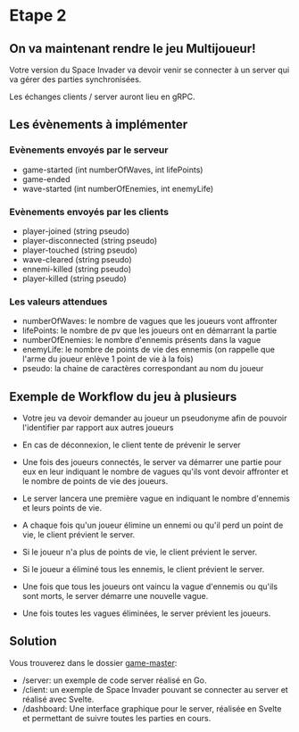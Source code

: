# Etape 2

## On va maintenant rendre le jeu Multijoueur!

Votre version du Space Invader va devoir venir se connecter à un server qui va gérer des parties synchronisées.

Les échanges clients / server auront lieu en gRPC.

## Les évènements à implémenter

### Evènements envoyés par le serveur

- game-started (int numberOfWaves, int lifePoints)
- game-ended
- wave-started (int numberOfEnemies, int enemyLife)

### Evènements envoyés par les clients

- player-joined (string pseudo)
- player-disconnected (string pseudo)
- player-touched (string pseudo)
- wave-cleared (string pseudo)
- ennemi-killed (string pseudo)
- player-killed (string pseudo)

### Les valeurs attendues

- numberOfWaves: le nombre de vagues que les joueurs vont affronter
- lifePoints: le nombre de pv que les joueurs ont en démarrant la partie
- numberOfEnemies: le nombre d'ennemis présents dans la vague
- enemyLife: le nombre de points de vie des ennemis (on rappelle que l'arme du joueur enlève 1 point de vie à la fois)
- pseudo: la chaine de caractères correspondant au nom du joueur

## Exemple de Workflow du jeu à plusieurs

- Votre jeu va devoir demander au joueur un pseudonyme afin de pouvoir l'identifier par rapport aux autres joueurs

- En cas de déconnexion, le client tente de prévenir le server

- Une fois des joueurs connectés, le server va démarrer une partie pour eux en leur indiquant le nombre de vagues qu'ils vont devoir affronter et le nombre de points de vie des joueurs.

- Le server lancera une première vague en indiquant le nombre d'ennemis et leurs points de vie.

- A chaque fois qu'un joueur élimine un ennemi ou qu'il perd un point de vie, le client prévient le server.

- Si le joueur n'a plus de points de vie, le client prévient le server.

- Si le joueur a éliminé tous les ennemis, le client prévient le server.

- Une fois que tous les joueurs ont vaincu la vague d'ennemis ou qu'ils sont morts, le server démarre une nouvelle vague.

- Une fois toutes les vagues éliminées, le server prévient les joueurs.

## Solution

Vous trouverez dans le dossier [game-master](game-master):

- /server: un exemple de code server réalisé en Go.
- /client: un exemple de Space Invader pouvant se connecter au server et réalisé avec Svelte.
- /dashboard: Une interface graphique pour le server, réalisée en Svelte et permettant de suivre toutes les parties en cours.
